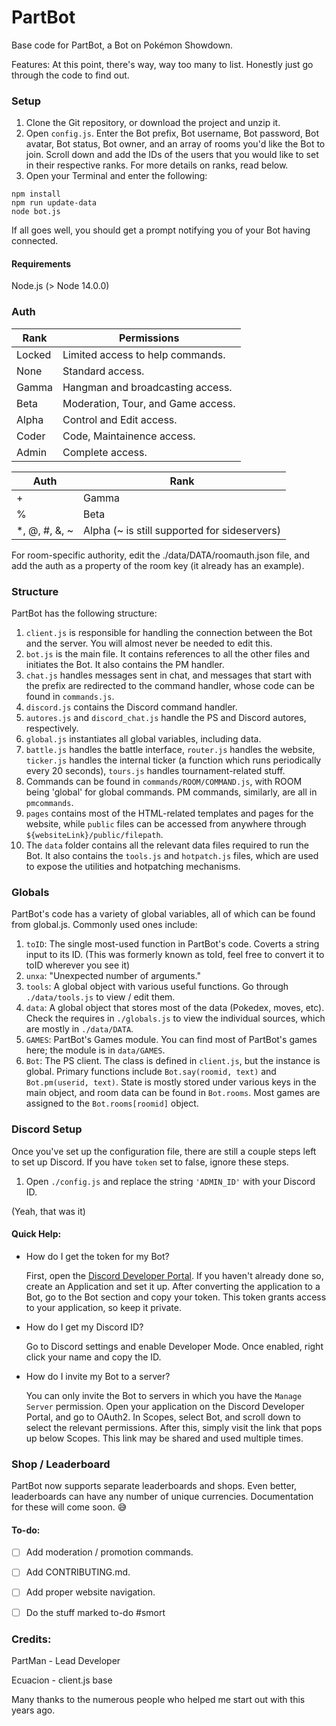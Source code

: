# PartBot

Base code for PartBot, a Bot on Pokémon Showdown.

Features:
At this point, there's way, way too many to list. Honestly just go through the code to find out.


### Setup

1. Clone the Git repository, or download the project and unzip it.
1. Open `config.js`. Enter the Bot prefix, Bot username, Bot password, Bot avatar, Bot status, Bot owner, and an array of rooms you'd like the Bot to join. Scroll down and add the IDs of the users that you would like to set in their respective ranks. For more details on ranks, read below.
1. Open your Terminal and enter the following:
```
npm install
npm run update-data
node bot.js
```


If all goes well, you should get a prompt notifying you of your Bot having connected.


#### Requirements
Node.js (> Node 14.0.0)



### Auth

Rank | Permissions
-----|------------
Locked | Limited access to help commands.
None | Standard access.
Gamma | Hangman and broadcasting access.
Beta | Moderation, Tour, and Game access.
Alpha | Control and Edit access.
Coder | Code, Maintainence access.
Admin | Complete access.


Auth | Rank
-----|-----
 \+ | Gamma
 \% | Beta
 \*, @, #, &, ~ | Alpha (~ is still supported for sideservers)


For room-specific authority, edit the ./data/DATA/roomauth.json file, and add the auth as a property of the room key (it already has an example).


### Structure
PartBot has the following structure:
1. `client.js` is responsible for handling the connection between the Bot and the server. You will almost never be needed to edit this.
2. `bot.js` is the main file. It contains references to all the other files and initiates the Bot. It also contains the PM handler.
3. `chat.js` handles messages sent in chat, and messages that start with the prefix are redirected to the command handler, whose code can be found in `commands.js`.
4. `discord.js` contains the Discord command handler.
5. `autores.js` and `discord_chat.js` handle the PS and Discord autores, respectively.
6. `global.js` instantiates all global variables, including data.
7. `battle.js` handles the battle interface, `router.js` handles the website, `ticker.js` handles the internal ticker (a function which runs periodically every 20 seconds), `tours.js` handles tournament-related stuff.
8. Commands can be found in `commands/ROOM/COMMAND.js`, with ROOM being 'global' for global commands. PM commands, similarly, are all in `pmcommands`.
9. `pages` contains most of the HTML-related templates and pages for the website, while `public` files can be accessed from anywhere through `${websiteLink}/public/filepath`.
10. The `data` folder contains all the relevant data files required to run the Bot. It also contains the `tools.js` and `hotpatch.js` files, which are used to expose the utilities and hotpatching mechanisms.


### Globals
PartBot's code has a variety of global variables, all of which can be found from global.js. Commonly used ones include:
1. ``toID``: The single most-used function in PartBot's code. Coverts a string input to its ID. (This was formerly known as toId, feel free to convert it to toID wherever you see it)
1. ``unxa``: "Unexpected number of arguments."
1. ``tools``: A global object with various useful functions. Go through ``./data/tools.js`` to view / edit them.
1. ``data``: A global object that stores most of the data (Pokedex, moves, etc). Check the requires in ``./globals.js`` to view the individual sources, which are mostly in ``./data/DATA``.
1. ``GAMES``: PartBot's Games module. You can find most of PartBot's games here; the module is in `data/GAMES`.
1. ``Bot``: The PS client. The class is defined in ``client.js``, but the instance is global. Primary functions include ``Bot.say(roomid, text)`` and ``Bot.pm(userid, text)``. State is mostly stored under various keys in the main object, and room data can be found in ``Bot.rooms``. Most games are assigned to the ``Bot.rooms[roomid]`` object.


### Discord Setup
Once you've set up the configuration file, there are still a couple steps left to set up Discord. If you have ``token`` set to false, ignore these steps.
1. Open `./config.js` and replace the string ``'ADMIN_ID'`` with your Discord ID.

(Yeah, that was it)

#### Quick Help:
- How do I get the token for my Bot?

  First, open the [Discord Developer Portal](https://discord.com/developers). If you haven't already done so, create an Application and set it up. After converting the application to a Bot, go to the Bot section and copy your token. This token grants access to your application, so keep it private.

- How do I get my Discord ID?

  Go to Discord settings and enable Developer Mode. Once enabled, right click your name and copy the ID.

- How do I invite my Bot to a server?

  You can only invite the Bot to servers in which you have the ``Manage Server`` permission. Open your application on the Discord Developer Portal, and go to OAuth2. In Scopes, select Bot, and scroll down to select the relevant permissions. After this, simply visit the link that pops up below Scopes. This link may be shared and used multiple times.


### Shop / Leaderboard
PartBot now supports separate leaderboards and shops. Even better, leaderboards can have any number of unique currencies.
Documentation for these will come soon. :sweat_smile:
 
 
#### To-do:

 - [ ] Add moderation / promotion commands.
 - [ ] Add CONTRIBUTING.md.
 - [ ] Add proper website navigation.
 - [ ] Do the stuff marked to-do #smort
 
 
 ### Credits:
 PartMan - Lead Developer
 
 Ecuacion - client.js base

 Many thanks to the numerous people who helped me start out with this years ago.
